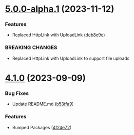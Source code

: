 # [5.0.0-alpha.1](https://github.com/BlueBaseJS/plugin-apollo/compare/v4.1.0...v5.0.0-alpha.1) (2023-11-12)

### Features

-   Replaced HttpLink with UploadLink ([deb8e9e](https://github.com/BlueBaseJS/plugin-apollo/commit/deb8e9ea6b9bb924e81cc6dfaec4cbd3b525e1b2))

### BREAKING CHANGES

-   Replaced HttpLink with UploadLink to support file uploads

# [4.1.0](https://github.com/BlueBaseJS/plugin-apollo/compare/v4.0.0...v4.1.0) (2023-09-09)

### Bug Fixes

-   Update README.md ([b53ffa9](https://github.com/BlueBaseJS/plugin-apollo/commit/b53ffa95a2f3cf886634c1a8f69afd8b6f55023e))

### Features

-   Bumped Packages ([4f24e72](https://github.com/BlueBaseJS/plugin-apollo/commit/4f24e7266fb44c044ace85aafa6f390442eb8abe))
